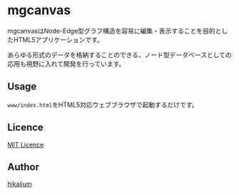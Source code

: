 mgcanvas
====

mgcanvasはNode-Edge型グラフ構造を容易に編集・表示することを目的としたHTML5アプリケーションです。

あらゆる形式のデータを格納することのできる、ノード型データベースとしての応用も視野に入れて開発を行っています。

## Usage
`www/index.html`をHTML5対応ウェブブラウザで起動するだけです。

## Licence

[MIT Licence](https://github.com/tcnksm/tool/blob/master/LICENCE)

## Author
[hikalium](https://github.com/hikalium)
